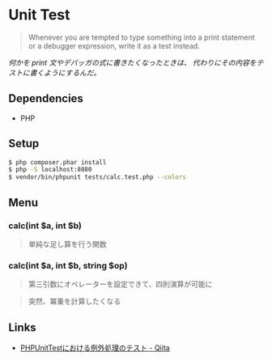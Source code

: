 # Unit Test

> Whenever you are tempted to type something into a print statement or a debugger expression, write it as a test instead.

*何かを print 文やデバッガの式に書きたくなったときは、 代わりにその内容をテストに書くようにするんだ。*

## Dependencies

- PHP

## Setup

```sh
$ php composer.phar install
$ php -S localhost:8080
$ vendor/bin/phpunit tests/calc.test.php --colors
```

## Menu

### calc(int $a, int $b)

> 単純な足し算を行う関数

### calc(int $a, int $b, string $op)

> 第三引数にオペレーターを設定できて、四則演算が可能に

> 突然、冪乗を計算したくなる

## Links

- [PHPUnitTestにおける例外処理のテスト \- Qiita](http://qiita.com/cufh/items/7f0e8aa661ceb6949622)